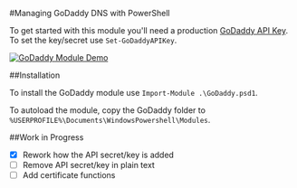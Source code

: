 #Managing GoDaddy DNS with PowerShell

To get started with this module you'll need a production [GoDaddy API Key](https://developer.godaddy.com/keys/). To set the key/secret use `Set-GoDaddyAPIKey`.

[![GoDaddy Module Demo](https://s6.postimg.org/3metixx7l/demoss.png)](http://www.youtube.com/watch?v=8vczfFLdK_Y)

##Installation

To install the GoDaddy module use `Import-Module .\GoDaddy.psd1`.

To autoload the module, copy the GoDaddy folder to `%USERPROFILE%\Documents\WindowsPowershell\Modules`.

##Work in Progress

- [x] Rework how the API secret/key is added
- [ ] Remove API secret/key in plain text
- [ ] Add certificate functions